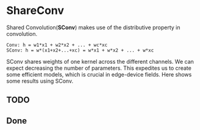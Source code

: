 # ShareConv

Shared Convolution(**SConv**) makes use of the distributive property in convolution.

```shell
Conv: h = w1*x1 + w2*x2 + ... + wc*xc
SConv: h = w*(x1+x2+...+xc) = w*x1 + w*x2 + ... + w*xc
```

SConv shares weights of one kernel across the different channels. We can expect decreasing the number of parameters. This expedites us to create some efficient models, which is crucial in edge-device fields. Here shows some results using SConv.


## TODO


## Done